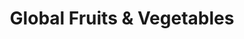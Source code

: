 ---
title: "Global Fruits & Vegetables"
url: /edinburgh/global-fruits-and-vegetables/
shop: greengrocer
---
